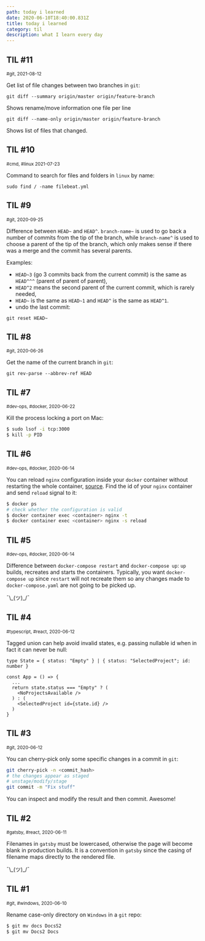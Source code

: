 ```yaml
---
path: today i learned
date: 2020-06-10T18:40:00.831Z
title: today i learned
category: til
description: what I learn every day
---
```


## TIL #11

<small> #git, </small><small>2021-08-12</small>

Get list of file changes between two branches in `git`:

```
git diff --summary origin/master origin/feature-branch
```
Shows rename/move information one file per line

```
git diff --name-only origin/master origin/feature-branch
```
Shows list of files that changed.

## TIL #10

<small> #cmd, #linux </small><small>2021-07-23</small>

Command to search for files and folders in `linux` by name:

```
sudo find / -name filebeat.yml
```

## TIL #9

<small> #git, </small><small>2020-09-25</small>

Difference between `HEAD~` and `HEAD^`.
`branch-name~` is used to go back a number of commits from the tip of the branch, while `branch-name^` is used to choose a parent of the tip of the branch, which only makes sense if there was a merge and the commit has several parents.

Examples:

- `HEAD~3` (go 3 commits back from the current commit) is the same as `HEAD^^^` (parent of parent of parent),
- `HEAD^2` means the second parent of the current commit, which is rarely needed,
- `HEAD~` is the same as `HEAD~1` and `HEAD^` is the same as `HEAD^1`.
- undo the last commit:

```
git reset HEAD~
```

## TIL #8

<small> #git, </small><small>2020-06-26</small>

Get the name of the current branch in `git`:

```
git rev-parse --abbrev-ref HEAD
```

## TIL #7

<small> #dev-ops, #docker, </small><small>2020-06-22</small>

Kill the process locking a port on Mac:

```sh
$ sudo lsof -i tcp:3000
$ kill -p PID
```

## TIL #6

<small> #dev-ops, #docker, </small><small>2020-06-14</small>

You can reload `nginx` configuration inside your `docker` container without restarting the whole container, [source](https://www.shellhacks.com/docker-reload-nginx-inside-container/). Find the id of your `nginx` container and send `reload` signal to it:

```sh
$ docker ps
# check whether the configuration is valid
$ docker container exec <container> nginx -t
$ docker container exec <container> nginx -s reload
```

## TIL #5

<small> #dev-ops, #docker, </small><small>2020-06-14</small>

Difference between `docker-compose restart` and `docker-compose up`: `up` builds, recreates and starts the containers. Typically, you want `docker-compose up` since `restart` will not recreate them so any changes made to `docker-compose.yaml` are not going to be picked up.

¯\\\_(ツ)\_/¯

## TIL #4

<small> #typescript, #react, </small><small>2020-06-12</small>

Tagged union can help avoid invalid states, e.g. passing nullable id when in fact it can never be null:

```tsx
type State = { status: "Empty" } | { status: "SelectedProject"; id: number }

const App = () => {
  ...
  return state.status === "Empty" ? (
    <NoProjectsAvailable />
  ) : (
    <SelectedProject id={state.id} />
  )
}
```

## TIL #3

<small> #git, </small><small>2020-06-12</small>

You can cherry-pick only some specific changes in a commit in `git`:

```sh
git cherry-pick -n <commit_hash>
# the changes appear as staged
# unstage/modify/stage
git commit -m "Fix stuff"
```

You can inspect and modify the result and then commit. Awesome!

## TIL #2

<small> #gatsby, #react, </small><small>2020-06-11</small>

Filenames in `gatsby` must be lowercased, otherwise the page will become blank in production builds. It is a convention in `gatsby` since the casing of filename maps directly to the rendered file.

¯\\\_(ツ)\_/¯

## TIL #1

<small> #git, #windows, </small><small>2020-06-10</small>

Rename case-only directory on `Windows` in a `git` repo:

```sh
$ git mv docs DocsS2
$ git mv Docs2 Docs
```
